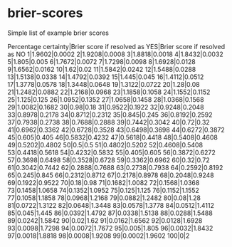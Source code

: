# brier-scores
Simple list of example brier scores

Percentage certainty|Brier score if resolved as YES|Brier score if resolved as NO
1|1.9602|0.0002
2|1.9208|0.0008
3|1.8818|0.0018
4|1.8432|0.0032
5|1.805|0.005
6|1.7672|0.0072
7|1.7298|0.0098
8|1.6928|0.0128
9|1.6562|0.0162
10|1.62|0.02
11|1.5842|0.0242
12|1.5488|0.0288
13|1.5138|0.0338
14|1.4792|0.0392
15|1.445|0.045
16|1.4112|0.0512
17|1.3778|0.0578
18|1.3448|0.0648
19|1.3122|0.0722
20|1.28|0.08
21|1.2482|0.0882
22|1.2168|0.0968
23|1.1858|0.1058
24|1.1552|0.1152
25|1.125|0.125
26|1.0952|0.1352
27|1.0658|0.1458
28|1.0368|0.1568
29|1.0082|0.1682
30|0.98|0.18
31|0.9522|0.1922
32|0.9248|0.2048
33|0.8978|0.2178
34|0.8712|0.2312
35|0.845|0.245
36|0.8192|0.2592
37|0.7938|0.2738
38|0.7688|0.2888
39|0.7442|0.3042
40|0.72|0.32
41|0.6962|0.3362
42|0.6728|0.3528
43|0.6498|0.3698
44|0.6272|0.3872
45|0.605|0.405
46|0.5832|0.4232
47|0.5618|0.4418
48|0.5408|0.4608
49|0.5202|0.4802
50|0.5|0.5
51|0.4802|0.5202
52|0.4608|0.5408
53|0.4418|0.5618
54|0.4232|0.5832
55|0.405|0.605
56|0.3872|0.6272
57|0.3698|0.6498
58|0.3528|0.6728
59|0.3362|0.6962
60|0.32|0.72
61|0.3042|0.7442
62|0.2888|0.7688
63|0.2738|0.7938
64|0.2592|0.8192
65|0.245|0.845
66|0.2312|0.8712
67|0.2178|0.8978
68|0.2048|0.9248
69|0.1922|0.9522
70|0.18|0.98
71|0.1682|1.0082
72|0.1568|1.0368
73|0.1458|1.0658
74|0.1352|1.0952
75|0.125|1.125
76|0.1152|1.1552
77|0.1058|1.1858
78|0.0968|1.2168
79|0.0882|1.2482
80|0.08|1.28
81|0.0722|1.3122
82|0.0648|1.3448
83|0.0578|1.3778
84|0.0512|1.4112
85|0.045|1.445
86|0.0392|1.4792
87|0.0338|1.5138
88|0.0288|1.5488
89|0.0242|1.5842
90|0.02|1.62
91|0.0162|1.6562
92|0.0128|1.6928
93|0.0098|1.7298
94|0.0072|1.7672
95|0.005|1.805
96|0.0032|1.8432
97|0.0018|1.8818
98|0.0008|1.9208
99|0.0002|1.9602
100|0|2
